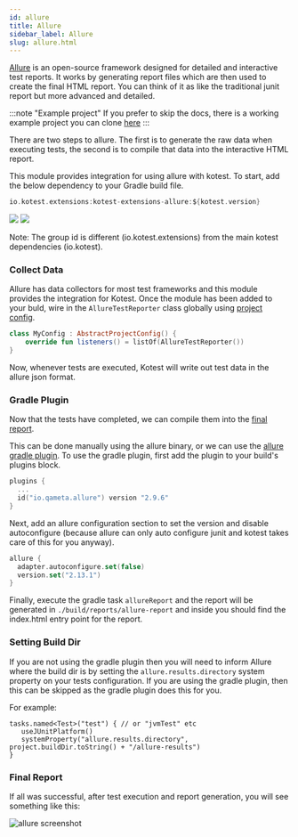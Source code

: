 ```yaml
---
id: allure
title: Allure
sidebar_label: Allure
slug: allure.html
---
```



[Allure](http://allure.qatools.ru) is an open-source framework designed for detailed and interactive test reports.
It works by generating report files which are then used to create the final HTML report.
You can think of it as like the traditional junit report but more advanced and detailed.

:::note "Example project"
If you prefer to skip the docs, there is a working example project you can clone [here](https://github.com/kotest/kotest-extensions-allure)
:::

There are two steps to allure. The first is to generate the raw data when executing tests, the second is to
compile that data into the interactive HTML report.

This module provides integration for using allure with kotest.
To start, add the below dependency to your Gradle build file.

```groovy
io.kotest.extensions:kotest-extensions-allure:${kotest.version}
```

[<img src="https://img.shields.io/maven-central/v/io.kotest.extensions/kotest-extensions-allure.svg?label=latest%20release"/>](https://search.maven.org/artifact/io.kotest.extensions/kotest-extensions-allure)
[<img src="https://img.shields.io/nexus/s/https/oss.sonatype.org/io.kotest.extensions/kotest-extensions-allure.svg?label=latest%20snapshot"/>](https://oss.sonatype.org/content/repositories/snapshots/io/kotest/extensions/kotest-extensions-allure/)


Note: The group id is different (io.kotest.extensions) from the main kotest dependencies (io.kotest).


### Collect Data

Allure has data collectors for most test frameworks and this module provides the integration for Kotest.
Once the module has been added to your buld, wire in the `AllureTestReporter` class globally
using [project config](../framework/project_config.md).

```kotlin
class MyConfig : AbstractProjectConfig() {
    override fun listeners() = listOf(AllureTestReporter())
}
```

Now, whenever tests are executed, Kotest will write out test data in the allure json format.


### Gradle Plugin

Now that the tests have completed, we can compile them into
the [final report](https://docs.qameta.io/allure/#_report_generation).

This can be done manually using the allure binary, or we can use
the [allure gradle plugin](https://github.com/allure-framework/allure-gradle). To use the gradle plugin, first add the
plugin to your build's plugins block.

```kotlin
plugins {
  ...
  id("io.qameta.allure") version "2.9.6"
}
```

Next, add an allure configuration section to set the version and disable autoconfigure (because allure can only auto
configure junit and kotest takes care of this for you anyway).

```kotlin
allure {
  adapter.autoconfigure.set(false)
  version.set("2.13.1")
}
```

Finally, execute the gradle task `allureReport` and the report will be generated in `./build/reports/allure-report` and
inside you should find the index.html entry point for the report.

### Setting Build Dir

If you are not using the gradle plugin then you will need to inform Allure where the build dir is by setting
the `allure.results.directory` system property on your tests configuration. If you are using the gradle plugin, then
this can be skipped as the gradle plugin does this for you.

For example:

```
tasks.named<Test>("test") { // or "jvmTest" etc
   useJUnitPlatform()
   systemProperty("allure.results.directory", project.buildDir.toString() + "/allure-results")
}
```

### Final Report

If all was successful, after test execution and report generation, you will see something like this:

![allure screenshot](../images/allure.png)
